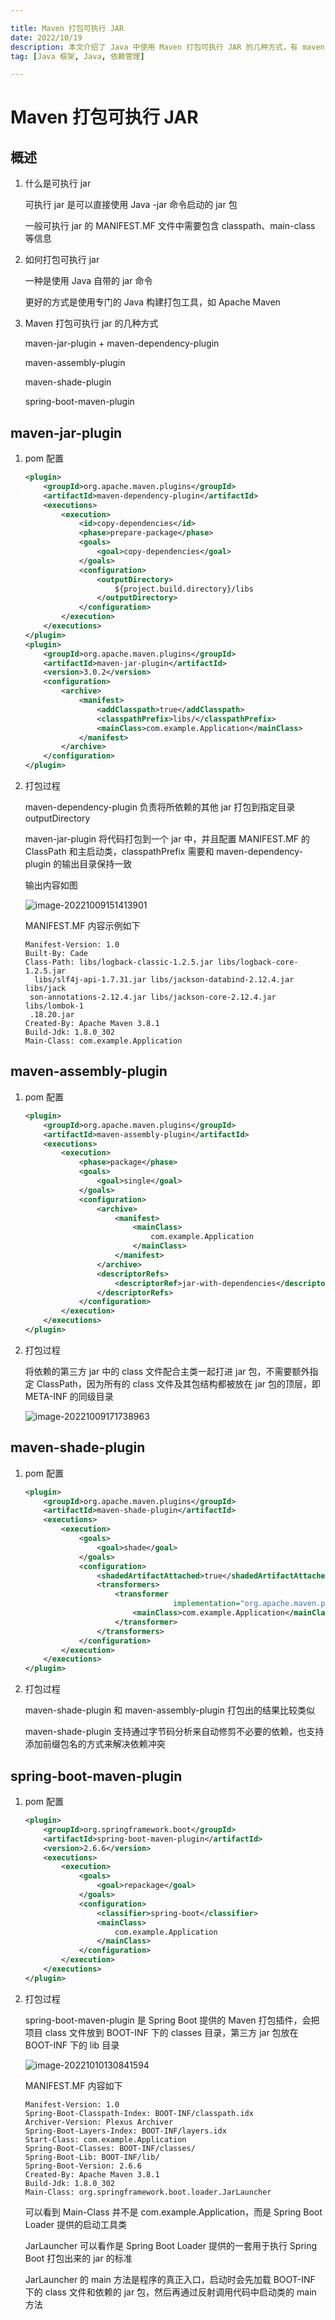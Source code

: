 ```yaml
---

title: Maven 打包可执行 JAR
date: 2022/10/19
description: 本文介绍了 Java 中使用 Maven 打包可执行 JAR 的几种方式，有 maven-jar-plugin、assembly、shade 和 spring-boot-maven-plugin
tag: [Java 框架, Java, 依赖管理]

---
```


# Maven 打包可执行 JAR

## 概述

1. 什么是可执行 jar

   可执行 jar 是可以直接使用 Java -jar 命令启动的 jar 包

   一般可执行 jar 的 MANIFEST.MF 文件中需要包含 classpath、main-class 等信息

2. 如何打包可执行 jar

   一种是使用 Java 自带的 jar 命令

   更好的方式是使用专门的 Java 构建打包工具，如 Apache Maven

3. Maven 打包可执行 jar 的几种方式

   maven-jar-plugin + maven-dependency-plugin

   maven-assembly-plugin

   maven-shade-plugin

   spring-boot-maven-plugin

## maven-jar-plugin

1. pom 配置

   ```xml
   <plugin>
       <groupId>org.apache.maven.plugins</groupId>
       <artifactId>maven-dependency-plugin</artifactId>
       <executions>
           <execution>
               <id>copy-dependencies</id>
               <phase>prepare-package</phase>
               <goals>
                   <goal>copy-dependencies</goal>
               </goals>
               <configuration>
                   <outputDirectory>
                       ${project.build.directory}/libs
                   </outputDirectory>
               </configuration>
           </execution>
       </executions>
   </plugin>
   <plugin>
       <groupId>org.apache.maven.plugins</groupId>
       <artifactId>maven-jar-plugin</artifactId>
       <version>3.0.2</version>
       <configuration>
           <archive>
               <manifest>
                   <addClasspath>true</addClasspath>
                   <classpathPrefix>libs/</classpathPrefix>
                   <mainClass>com.example.Application</mainClass>
               </manifest>
           </archive>
       </configuration>
   </plugin>
   ```

2. 打包过程

   maven-dependency-plugin 负责将所依赖的其他 jar 打包到指定目录 outputDirectory

   maven-jar-plugin 将代码打包到一个 jar 中，并且配置 MANIFEST.MF 的 ClassPath 和主启动类，classpathPrefix 需要和 maven-dependency-plugin 的输出目录保持一致

   输出内容如图

   ![image-20221009151413901](https://pic-bed.cadeli.top/2022/10/09/20221009151418936.png)

   MANIFEST.MF 内容示例如下

   ```
   Manifest-Version: 1.0
   Built-By: Cade
   Class-Path: libs/logback-classic-1.2.5.jar libs/logback-core-1.2.5.jar
     libs/slf4j-api-1.7.31.jar libs/jackson-databind-2.12.4.jar libs/jack
    son-annotations-2.12.4.jar libs/jackson-core-2.12.4.jar libs/lombok-1
    .18.20.jar
   Created-By: Apache Maven 3.8.1
   Build-Jdk: 1.8.0_302
   Main-Class: com.example.Application
   ```

## maven-assembly-plugin

1. pom 配置

   ```xml
   <plugin>
       <groupId>org.apache.maven.plugins</groupId>
       <artifactId>maven-assembly-plugin</artifactId>
       <executions>
           <execution>
               <phase>package</phase>
               <goals>
                   <goal>single</goal>
               </goals>
               <configuration>
                   <archive>
                       <manifest>
                           <mainClass>
                               com.example.Application
                           </mainClass>
                       </manifest>
                   </archive>
                   <descriptorRefs>
                       <descriptorRef>jar-with-dependencies</descriptorRef>
                   </descriptorRefs>
               </configuration>
           </execution>
       </executions>
   </plugin>
   ```

2. 打包过程

   将依赖的第三方 jar 中的 class 文件配合主类一起打进 jar 包，不需要额外指定 ClassPath，因为所有的 class 文件及其包结构都被放在 jar 包的顶层，即 META-INF 的同级目录

   ![image-20221009171738963](https://pic-bed.cadeli.top/2022/10/09/20221009171741317.png)

## maven-shade-plugin

1. pom 配置

   ```xml
   <plugin>
       <groupId>org.apache.maven.plugins</groupId>
       <artifactId>maven-shade-plugin</artifactId>
       <executions>
           <execution>
               <goals>
                   <goal>shade</goal>
               </goals>
               <configuration>
                   <shadedArtifactAttached>true</shadedArtifactAttached>
                   <transformers>
                       <transformer
                                    implementation="org.apache.maven.plugins.shade.resource.ManifestResourceTransformer">
                           <mainClass>com.example.Application</mainClass>
                       </transformer>
                   </transformers>
               </configuration>
           </execution>
       </executions>
   </plugin>
   ```

2. 打包过程

   maven-shade-plugin 和 maven-assembly-plugin 打包出的结果比较类似

   maven-shade-plugin 支持通过字节码分析来自动修剪不必要的依赖，也支持添加前缀包名的方式来解决依赖冲突

## spring-boot-maven-plugin

1. pom 配置

   ```xml
   <plugin>
       <groupId>org.springframework.boot</groupId>
       <artifactId>spring-boot-maven-plugin</artifactId>
       <version>2.6.6</version>
       <executions>
           <execution>
               <goals>
                   <goal>repackage</goal>
               </goals>
               <configuration>
                   <classifier>spring-boot</classifier>
                   <mainClass>
                       com.example.Application
                   </mainClass>
               </configuration>
           </execution>
       </executions>
   </plugin>
   ```

2. 打包过程

   spring-boot-maven-plugin 是 Spring Boot 提供的 Maven 打包插件，会把项目 class 文件放到 BOOT-INF 下的 classes 目录，第三方 jar 包放在 BOOT-INF 下的 lib 目录

   ![image-20221010130841594](https://pic-bed.cadeli.top/2022/10/10/20221010130843655.png)

   MANIFEST.MF 内容如下

   ```
   Manifest-Version: 1.0
   Spring-Boot-Classpath-Index: BOOT-INF/classpath.idx
   Archiver-Version: Plexus Archiver
   Spring-Boot-Layers-Index: BOOT-INF/layers.idx
   Start-Class: com.example.Application
   Spring-Boot-Classes: BOOT-INF/classes/
   Spring-Boot-Lib: BOOT-INF/lib/
   Spring-Boot-Version: 2.6.6
   Created-By: Apache Maven 3.8.1
   Build-Jdk: 1.8.0_302
   Main-Class: org.springframework.boot.loader.JarLauncher
   ```

   可以看到  Main-Class 并不是 com.example.Application，而是 Spring Boot Loader 提供的启动工具类

   JarLauncher  可以看作是 Spring Boot Loader 提供的一套用于执行 Spring Boot 打包出来的 jar 的标准

   JarLauncher 的 main 方法是程序的真正入口，启动时会先加载 BOOT-INF 下的 class 文件和依赖的 jar 包，然后再通过反射调用代码中启动类的 main 方法
